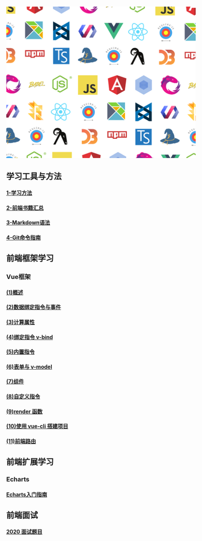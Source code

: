 ![Header](assets/developer-3.png)

## 学习工具与方法
#### [1-学习方法](/tools/1-学习方法.md)
#### [2-前端书籍汇总](/tools/2-前端书籍汇总.md)
#### [3-Markdown语法](https://www.iminho.me/wiki/docs/mindoc/markdown-basic.md#6hv2v6)
#### [4-Git命令指南](/tools/4-Git命令指南.md)

## 前端框架学习

### Vue框架

#### [(1)概述](</Vue.JS%20Note/Vue.JS(1)概述.md>)

#### [(2)数据绑定指令与事件](</Vue.JS%20Note/Vue.JS(2)数据绑定指令与事件.md>)

#### [(3)计算属性](</Vue.JS%20Note/Vue.JS(3)计算属性.md>)

#### [(4)绑定指令 v-bind](</Vue.JS%20Note/Vue.JS(4)绑定指令v-bind.md>)

#### [(5)内置指令](</Vue.JS%20Note/Vue.JS(5)内置指令.md>)

#### [(6)表单与 v-model](</Vue.JS%20Note/Vue.JS(6)表单与v-model.md>)

#### [(7)组件](</Vue.JS%20Note/Vue.JS(7)组件.md>)

#### [(8)自定义指令](</Vue.JS%20Note/Vue.JS(8)自定义指令.md>)

#### [(9)render 函数](</Vue.JS%20Note/Vue.JS(9)render函数.md>)

#### [(10)使用 vue-cli 搭建项目](</Vue.JS%20Note/Vue.JS(10)使用vue-cli搭建项目.md>)

#### [(11)前端路由](</Vue.JS%20Note/Vue.JS(11)前端路由.md>)

## 前端扩展学习

### Echarts

#### [Echarts入门指南](/Echarts/Echarts入门指南.md)

## 前端面试

#### [2020 面试题目](/InterviewPreparation/Interview-1.md)
